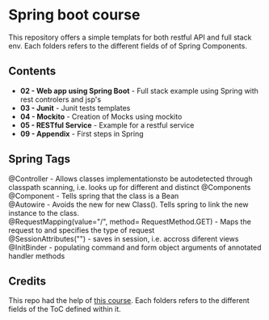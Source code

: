# Spring boot course

This repository offers a simple templats for both restful API and full stack env. Each folders refers to the different fields of of Spring Components.

## Contents
* **02 - Web app using Spring Boot** - Full stack example using Spring with rest controlers and jsp's
* **03 - Junit** - Junit tests templates
* **04 - Mockito** - Creation of Mocks using mockito
* **05 - RESTful Service** - Example for a restful service
* **09 - Appendix** - First steps in Spring

## Spring Tags
@Controller - Allows classes implementationsto be autodetected through classpath scanning, i.e. looks up for different and distinct @Components<br>
@Component - Tells spring that the class is a Bean<br>
@Autowire - Avoids the new for new Class(). Tells spring to link the new instance to the class.<br>
@RequestMapping(value="/<ROUTE>", method= RequestMethod.GET) - Maps the request to <ROUTE> and specifies the type of request<br> 
@SessionAttributes("<ATTRIBUTE>") - saves <ATRIBUTE> in session, i.e. accross diferent views<br>
@InitBinder - populating command and form object arguments of annotated handler methods <br>

## Credits 
This repo had the help of [this course](https://www.udemy.com/course/spring-boot-tutorial-for-beginners/). Each folders refers to the different fields of the ToC defined within it.
